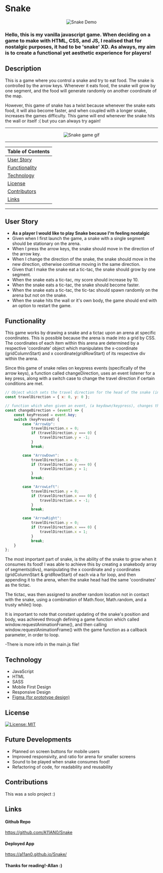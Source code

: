 # Snake

<p align="center">
  <img src="./styles/images/howItTurnedOut.png" alt="Snake Demo">
</p>

### Hello, this is my vanilla javascript game. When deciding on a game to make with HTML, CSS, and JS, I realised that for nostalgic purposes, it had to be 'snake' XD. As always, my aim is to create a functional yet aesthetic experience for players!

## Description

This is a game where you control a snake and try to eat food. The snake is controlled by the arrow keys. Whenever it eats food, the snake will grow by one segment, and the food will generate randomly on another coordinate of the map.

However, this game of snake has a twist because whenever the snake eats food, it will also become faster, and when coupled with a longer snake, increases the games difficulty. This game will end whenever the snake hits the wall or itself :( but you can always try again!

---

<p align="center">
  <img src="./styles/images/snakeGif.gif" alt="Snake game gif">
</p>

---

| Table of Contents               |
| ------------------------------- |
| [User Story](#UserStory)        |
| [Functionality](#Functionality) |
| [Technology](#Technology)       |
| [License](#License)             |
| [Contributors](#Contributors)   |
| [Links](#Links)                 |

---

## User Story

-   **As a player I would like to play Snake because I'm feeling nostalgic**
-   Given when I first launch the game, a snake with a single segment should be stationary on the arena.
-   When I press the arrow keys, the snake should move in the direction of the arrow key.
-   When I change the direction of the snake, the snake should move in the new direction, otherwise continue moving in the same direction.
-   Given that I make the snake eat a tic-tac, the snake should grow by one segment.
-   When the snake eats a tic-tac, my score should increase by 10.
-   When the snake eats a tic-tac, the snake should become faster.
-   When the snake eats a tic-tac, the tic-tac should spawn randomly on the arena but not on the snake.
-   When the snake hits the wall or it's own body, the game should end with an option to restart the game.

## Functionality

This game works by drawing a snake and a tictac upon an arena at specific coordinates. This is possible because the arena is made into a grid by CSS. The coordinates of each item within this arena are determined by a respective 'coordinate' object which manipulates the x-coordinate (gridColumnStart) and x coordinate(gridRowStart) of its respective div within the arena.

Since this game of snake relies on keypress events (specifically of the arrow keys), a function called changeDirection, uses an event listener for a key press, along with a switch case to change the travel direction if certain conditions are met.

```js
// Object which sets the travel direction for the head of the snake (initially 0 when the app loads)
const travelDirection = { x: 0, y: 0 };

// function which when given an event, (a keydown/keypress), changes the travel direction {}
const changeDirection = (event) => {
    const keyPressed = event.key;
    switch (keyPressed) {
        case "ArrowUp":
            travelDirection.x = 0;
            if (travelDirection.y === 0) {
                travelDirection.y = -1;
            }
            break;

        case "ArrowDown":
            travelDirection.x = 0;
            if (travelDirection.y === 0) {
                travelDirection.y = 1;
            }
            break;

        case "ArrowLeft":
            travelDirection.y = 0;
            if (travelDirection.x === 0) {
                travelDirection.x = -1;
            }
            break;

        case "ArrowRight":
            travelDirection.y = 0;
            if (travelDirection.x === 0) {
                travelDirection.x = 1;
            }
            break;
    }
};
```

The most important part of snake, is the ability of the snake to grow when it consumes its food! I was able to achieve this by creating a snakebody array of segments(divs), manipulating the x coordinate and y coordinates (gridColumnStart & gridRowStart) of each via a for loop, and then appending it to the arena, when the snake head had the same 'coordinates' as the tictac.

The tictac, was then assigned to another random location not in contact with the snake, using a combination of Math.floor, Math.random, and a trusty while() loop.

It is important to note that constant updating of the snake's position and body, was achieved through defining a game function which called window.requestAnimationFrame(), and then calling window.requestAnimationFrame() with the game function as a callback parameter, in order to loop.

-There is more info in the main.js file!

## Technology

-   JavaScript
-   HTML
-   SASS
-   Mobile First Design
-   Responsive Design
-   [Figma (for prototype design)](https://www.figma.com/file/CJqVFn4djOuKkD7TCPefoV/Allan's-JS-Snake-Game?node-id=0%3A1)

## License

[![License: MIT](https://img.shields.io/badge/License-MIT-yellow.svg)](https://opensource.org/licenses/MIT)

## Future Developments

-   Planned on screen buttons for mobile users
-   Improved responsivity, and ratio for arena for smaller screens
-   Sound to be played when snake consumes food!
-   Refactoring of code, for readability and reusability

## Contributions

This was a solo project :)

## Links

#### Github Repo

https://github.com/A11AN0/Snake

#### Deployed App

https://a11an0.github.io/Snake/

#### Thanks for reading!-Allan :)

